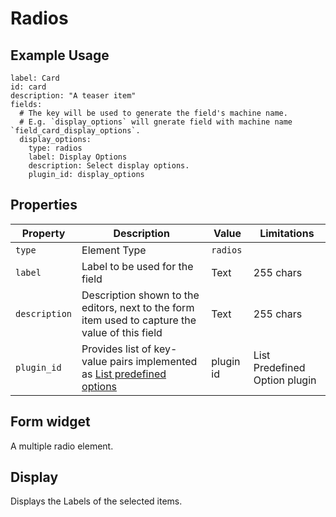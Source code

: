 # Radios

## Example Usage

```yaml{8-11}
label: Card
id: card
description: "A teaser item"
fields:
  # The key will be used to generate the field's machine name.
  # E.g. `display_options` will gnerate field with machine name `field_card_display_options`.
  display_options:
    type: radios
    label: Display Options
    description: Select display options.
    plugin_id: display_options
```

## Properties

| Property      | Description    | Value      | Limitations |
| ---           | ---            | ---        | ---         |
| `type`        |  Element Type             |  `radios` |
| `label`       |  Label to be used for the field             |  Text | 255 chars |
| `description` |  Description shown to the editors, next to the form item used to capture the value of this field               |   Text | 255 chars |
| `plugin_id`   | Provides list of key-value pairs implemented as [List predefined options](https://github.com/Realityloop/list_predefined_options) | plugin id | List Predefined Option plugin |

## Form widget

A multiple radio element.

## Display

Displays the Labels of the selected items.